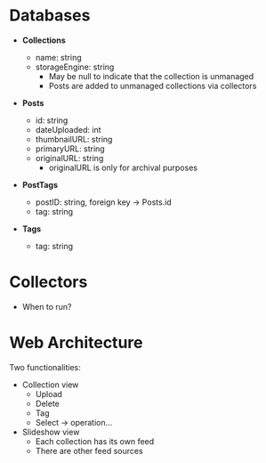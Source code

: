 # Databases

* **Collections**
    * name: string
    * storageEngine: string
        * May be null to indicate that the collection is unmanaged
        * Posts are added to unmanaged collections via collectors

* **Posts**
    * id: string
    * dateUploaded: int
    * thumbnailURL: string
    * primaryURL: string
    * originalURL: string
        * originalURL is only for archival purposes

* **PostTags**
    * postID: string, foreign key -> Posts.id
    * tag: string

* **Tags**
    * tag: string

# Collectors

* When to run?

# Web Architecture

Two functionalities:
* Collection view
    * Upload
    * Delete
    * Tag
    * Select -> operation...
* Slideshow view
    * Each collection has its own feed
    * There are other feed sources